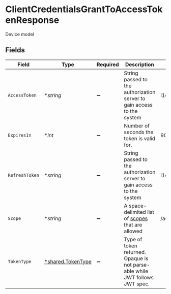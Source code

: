 # ClientCredentialsGrantToAccessTokenResponse

Device model


## Fields

| Field                                                                                                             | Type                                                                                                              | Required                                                                                                          | Description                                                                                                       | Example                                                                                                           |
| ----------------------------------------------------------------------------------------------------------------- | ----------------------------------------------------------------------------------------------------------------- | ----------------------------------------------------------------------------------------------------------------- | ----------------------------------------------------------------------------------------------------------------- | ----------------------------------------------------------------------------------------------------------------- |
| `AccessToken`                                                                                                     | **string*                                                                                                         | :heavy_minus_sign:                                                                                                | String passed to the authorization server to gain access to the system                                            | i1qxz68gu50zp4i8ceyxqogmq7y0yienm52351c6...                                                                       |
| `ExpiresIn`                                                                                                       | **int*                                                                                                            | :heavy_minus_sign:                                                                                                | Number of seconds the token is valid for.                                                                         | 900                                                                                                               |
| `RefreshToken`                                                                                                    | **string*                                                                                                         | :heavy_minus_sign:                                                                                                | String passed to the authorization server to gain access to the system                                            | i1qxz68gu50zp4i8ceyxqogmq7y0yienm52351c6...                                                                       |
| `Scope`                                                                                                           | **string*                                                                                                         | :heavy_minus_sign:                                                                                                | A space-delimited list of [scopes](https://docs.moov.io/guides/developer-tools/api-keys/scopes/) that are allowed | /accounts.write                                                                                                   |
| `TokenType`                                                                                                       | [*shared.TokenType](../../models/shared/tokentype.md)                                                             | :heavy_minus_sign:                                                                                                | Type of token returned. Opaque is not parse-able while JWT follows JWT spec.                                      |                                                                                                                   |